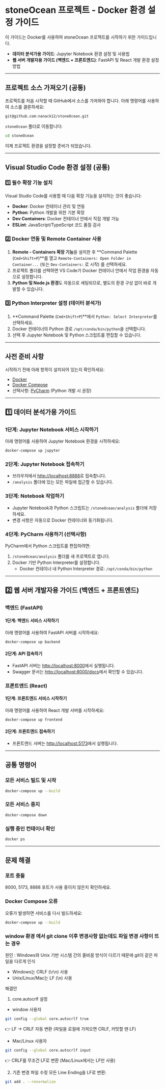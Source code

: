 # stoneOcean 프로젝트 - Docker 환경 설정 가이드

이 가이드는 Docker를 사용하여 stoneOcean 프로젝트를 시작하기 위한 가이드입니다.

- **데이터 분석가용 가이드**: Jupyter Notebook 환경 설정 및 사용법
- **웹 서버 개발자용 가이드 (백엔드 + 프론트엔드)**: FastAPI 및 React 개발 환경 설정 방법

---

## 프로젝트 소스 가져오기 (공통)

프로젝트를 처음 시작할 때 GitHub에서 소스를 가져와야 합니다. 아래 명령어를 사용하여 소스를 클론하세요:

```sh
git@github.com:nanack12/stoneOcean.git
```

`stoneOcean` 폴더로 이동합니다:

```sh
cd stoneOcean
```

이제 프로젝트 환경을 설정할 준비가 되었습니다.

---

## Visual Studio Code 환경 설정 (공통)

### 1️⃣ 필수 확장 기능 설치

Visual Studio Code를 사용할 때 다음 확장 기능을 설치하는 것이 좋습니다:

- **Docker**: Docker 컨테이너 관리 및 연동
- **Python**: Python 개발을 위한 기본 확장
- **Dev Containers**: Docker 컨테이너 안에서 직접 개발 가능
- **ESLint**: JavaScript/TypeScript 코드 품질 검사

### 2️⃣ Docker 연동 및 Remote Container 사용

1. **Remote - Containers 확장 기능**을 설치한 후 \*\*Command Palette (`Cmd+Shift+P`)\*\*를 열고 `Remote-Containers: Open Folder in Container...` (또는 `Dev-Containers:` 로 시작) 를 선택하세요.
2. 프로젝트 폴더를 선택하면 VS Code가 Docker 컨테이너 안에서 작업 환경을 자동으로 설정합니다.
3. **Python 및 Node.js 환경**도 자동으로 세팅되므로, 별도의 환경 구성 없이 바로 개발할 수 있습니다.

### 3️⃣ Python Interpreter 설정 (데이터 분석가)

1. \*\*Command Palette (`Cmd+Shift+P`)\*\*에서 `Python: Select Interpreter`를 선택하세요.
2. Docker 컨테이너의 Python 경로 `/opt/conda/bin/python`을 선택합니다.
3. 선택 후 Jupyter Notebook 및 Python 스크립트를 편집할 수 있습니다.

---

## 사전 준비 사항

시작하기 전에 아래 항목이 설치되어 있는지 확인하세요:

- [Docker](https://docs.docker.com/get-docker/)
- [Docker Compose](https://docs.docker.com/compose/install/)
- 선택사항: [PyCharm](https://www.jetbrains.com/pycharm/) (Python 개발 시 권장)

---

## 1️⃣ 데이터 분석가용 가이드

### 1단계: Jupyter Notebook 서비스 시작하기

아래 명령어를 사용하여 Jupyter Notebook 환경을 시작하세요:

```sh
docker-compose up jupyter
```

### 2단계: Jupyter Notebook 접속하기

- 브라우저에서 [http://localhost:8888](http://localhost:8888)로 접속합니다.
- `/analysis` 폴더에 있는 모든 파일에 접근할 수 있습니다.

### 3단계: Notebook 작업하기

- Jupyter Notebook과 Python 스크립트는 `/stoneOcean/analysis` 폴더에 저장하세요.
- 변경 사항은 자동으로 Docker 컨테이너와 동기화됩니다.

### 4단계: PyCharm 사용하기 (선택사항)

PyCharm에서 Python 스크립트를 편집하려면:

1. `/stoneOcean/analysis` 폴더를 새 프로젝트로 엽니다.
2. Docker 기반 Python Interpreter를 설정합니다.
   - Docker 컨테이너 내 Python Interpreter 경로: `/opt/conda/bin/python`

---

## 2️⃣ 웹 서버 개발자용 가이드 (백엔드 + 프론트엔드)

### 백엔드 (FastAPI)

#### 1단계: 백엔드 서비스 시작하기

아래 명령어를 사용하여 FastAPI 서버를 시작하세요:

```sh
docker-compose up backend
```

#### 2단계: API 접속하기

- FastAPI 서버는 [http://localhost:8000](http://localhost:8000)에서 실행됩니다.
- Swagger 문서는 [http://localhost:8000/docs](http://localhost:8000/docs)에서 확인할 수 있습니다.

### 프론트엔드 (React)

#### 1단계: 프론트엔드 서비스 시작하기

아래 명령어를 사용하여 React 개발 서버를 시작하세요:

```sh
docker-compose up frontend
```

#### 2단계: 프론트엔드 접속하기

- 프론트엔드 서버는 [http://localhost:5173](http://localhost:5173)에서 실행됩니다.

---

## 공통 명령어

### 모든 서비스 빌드 및 시작

```sh
docker-compose up --build
```

### 모든 서비스 중지

```sh
docker-compose down
```

### 실행 중인 컨테이너 확인

```sh
docker ps
```

---

## 문제 해결

### 포트 충돌

8000, 5173, 8888 포트가 사용 중이지 않은지 확인하세요.

### Docker Compose 오류

오류가 발생하면 서비스를 다시 빌드하세요:

```sh
docker-compose up --build
```

### window 환경 에서 git clone 이후 변경사항 없는데도 파일 변경 사항이 뜨는 경우

원인 : Windows와 Unix 기반 시스템 간의 줄바꿈 방식이 다르기 때문에 git이 같은 파일을 다르게 인식

- Windows는 CRLF (\r\n) 사용
- Unix/Linux/Mac는 LF (\n) 사용

해결안

1. core.autocrlf 설정

- window 사용자

```sh
git config --global core.autocrlf true
```

👉 LF → CRLF 자동 변환 (파일을 로컬에 가져오면 CRLF, 커밋할 땐 LF)

- Mac/Linux 사용자

```sh
git config --global core.autocrlf input
```

👉 CRLF를 무조건 LF로 변환 (Mac/Linux에서는 LF만 사용)

2. 기존 변경 파일 수정
   모든 Line Ending을 LF로 변환:

```sh
git add . --renormalize
```

